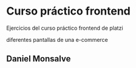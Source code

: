 # Curso práctico frontend

Ejercicios del curso práctico frontend de platzi

diferentes pantallas de una e-commerce

## Daniel Monsalve
